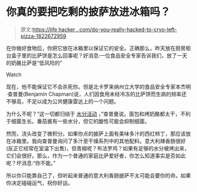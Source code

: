 # 你真的要把吃剩的披萨放进冰箱吗？

> 原文:[https://life hacker . com/do-you-really-hacked-to-cryo-left-pizza-1822672959](https://lifehacker.com/do-you-really-have-to-refrigerate-leftover-pizza-1822672959)

在你做好食物后，你把它放在冰箱里以保证它的安全。正确那么，昨天放在厨房柜台盒子里的比萨饼是怎么回事呢？好消息:一位食品安全专家告诉我们，放了一天的奶酪比萨是“低风险的”

Watch

现在，他不能保证它不会杀死你。但是北卡罗来纳州立大学的食品安全专家本杰明·查普曼(Benjamin Chapman)说，人们因食用未经冷冻的比萨饼而生病的频率还不够高，不足以成为公共健康雷达上的一个问题。

为什么不呢？“这一切都归结于 [水分活动](https://en.wikipedia.org/wiki/Water_activity) ，”查普曼说。面包和烤奶酪都太干，不利于细菌生长。番茄酱有一些水分，但它的酸性可能会抑制细菌。

然而，浇头改变了微积分。如果你点的披萨上面有美味多汁的西红柿丁，那应该放在冰箱里。我向查普曼询问了多汁至干燥系列中的其他配料。意大利辣香肠很好(反正它经常在室温下出售)，但青椒呢？布法罗鸡？如果有足够的水分被烤出来，它们会很好。那么，作为一个普通的家庭比萨爱好者，你怎么知道事实是否如此呢？坏消息:“你不能。”

所以你只能靠自己了，但听起来普通的意大利香肠披萨不太可能会要你的命。如果你决定碰碰运气，祝你好运。
